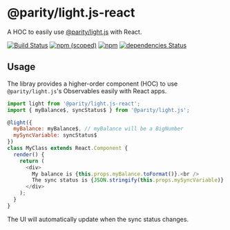 # @parity/light.js-react

A HOC to easily use [@parity/light.js](https://github.com/paritytech/js-libs/packages/light.js) with React.

[![Build Status](https://travis-ci.org/paritytech/js-libs.svg?branch=master)](https://travis-ci.org/paritytech/js-libs)
[![npm (scoped)](https://img.shields.io/npm/v/@parity/light.js-react.svg)](https://www.npmjs.com/package/@parity/light.js-react)
[![npm](https://img.shields.io/npm/dw/@parity/light.js-react.svg)](https://www.npmjs.com/package/@parity/light.js-react)
[![dependencies Status](https://david-dm.org/paritytech/js-libs/status.svg?path=packages/light.js-react)](https://david-dm.org/paritytech/js-libs?path=packages/light.js-react)

## Usage

The libray provides a higher-order component (HOC) to use `@parity/light.js`'s Observables easily with React apps.

```javascript
import light from '@parity/light.js-react';
import { myBalance$, syncStatus$ } from '@parity/light.js';

@light({
  myBalance: myBalance$, // myBalance will be a BigNumber
  mySyncVariable: syncStatus$
})
class MyClass extends React.Component {
  render() {
    return (
      <div>
        My balance is {this.props.myBalance.toFormat()}.<br />
        The sync status is {JSON.stringify(this.props.mySyncVariable)}.
      </div>
    );
  }
}
```

The UI will automatically update when the sync status changes.
